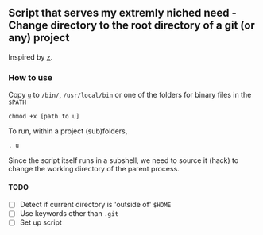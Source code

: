 ## Script that serves my extremly niched need - Change directory to the root directory of a git (or any) project

Inspired by [z](https://github.com/rupa/z).

### How to use

Copy [```u```](https://github.com/domingohui/up/blob/master/u) to ```/bin/```, ```/usr/local/bin``` or one of the folders for binary files in the ```$PATH```

```
chmod +x [path to u]
```

To run, within a project (sub)folders,

```
. u
```

Since the script itself runs in a subshell, we need to source it (hack) to change the working directory of the parent process. 

#### TODO
- [ ] Detect if current directory is 'outside of' ```$HOME```
- [ ] Use keywords other than ```.git```
- [ ] Set up script
